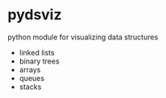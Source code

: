 # pydsviz
python module for visualizing data structures

- linked lists
- binary trees
- arrays
- queues
- stacks

